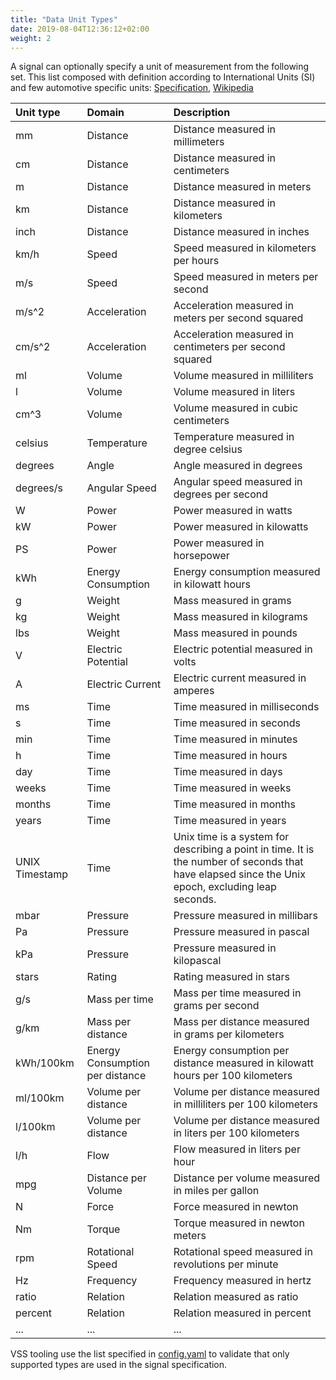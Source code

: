 ```yaml
---
title: "Data Unit Types"
date: 2019-08-04T12:36:12+02:00
weight: 2
---
```

A signal can optionally specify a unit of measurement from the following set.
This list composed with definition according to International Units (SI) and few automotive specific units: [Specification](https://www.iso.org/standard/30669.html), [Wikipedia](https://en.wikipedia.org/wiki/International_System_of_Units)


Unit type     | Domain                          | Description
:-------------|:--------------------------------|:-------------
mm            | Distance                        | Distance measured in millimeters
cm            | Distance                        | Distance measured in centimeters
m             | Distance                        | Distance measured in meters
km            | Distance                        | Distance measured in kilometers
inch          | Distance                        | Distance measured in inches
km/h          | Speed                           | Speed measured in kilometers per hours
m/s           | Speed                           | Speed measured in meters per second
m/s^2         | Acceleration                    | Acceleration measured in meters per second squared
cm/s^2        | Acceleration                    | Acceleration measured in centimeters per second squared
ml            | Volume                          | Volume measured in milliliters
l             | Volume                          | Volume measured in liters
cm^3          | Volume                          | Volume measured in cubic centimeters
celsius       | Temperature                     | Temperature measured in degree celsius
degrees       | Angle                           | Angle measured in degrees
degrees/s     | Angular Speed                   | Angular speed measured in degrees per second
W             | Power                           | Power measured in watts
kW            | Power                           | Power measured in kilowatts
PS            | Power                           | Power measured in horsepower
kWh           | Energy Consumption              | Energy consumption measured in kilowatt hours
g             | Weight                          | Mass measured in grams
kg            | Weight                          | Mass measured in kilograms
lbs           | Weight                          | Mass measured in pounds
V             | Electric Potential              | Electric potential measured in volts
A             | Electric Current                | Electric current measured in amperes
ms            | Time                            | Time measured in milliseconds
s             | Time                            | Time measured in seconds
min           | Time                            | Time measured in minutes
h             | Time                            | Time measured in hours
day           | Time                            | Time measured in days
weeks         | Time                            | Time measured in weeks
months        | Time                            | Time measured in months
years         | Time                            | Time measured in years
UNIX Timestamp| Time                            | Unix time is a system for describing a point in time. It is the number of seconds that have elapsed since the Unix epoch, excluding leap seconds.
mbar          | Pressure                        | Pressure measured in millibars
Pa            | Pressure                        | Pressure measured in pascal
kPa           | Pressure                        | Pressure measured in kilopascal
stars         | Rating                          | Rating measured in stars
g/s           | Mass per time                   | Mass per time measured in grams per second
g/km          | Mass per distance               | Mass per distance measured in grams per kilometers
kWh/100km     | Energy Consumption per distance | Energy consumption per distance measured in kilowatt hours per 100 kilometers
ml/100km      | Volume per distance             | Volume per distance measured in milliliters per 100 kilometers
l/100km       | Volume per distance             | Volume per distance measured in liters per 100 kilometers
l/h           | Flow                            | Flow measured in liters per hour
mpg           | Distance per Volume             | Distance per volume measured in miles per gallon
N             | Force                           | Force measured in newton
Nm            | Torque                          | Torque measured in newton meters
rpm           | Rotational Speed                | Rotational speed measured in revolutions per minute
Hz            | Frequency                       | Frequency measured in hertz
ratio         | Relation                        | Relation measured as ratio
percent       | Relation                        | Relation measured in percent
... | ... | ...

VSS tooling use the list specified in [config.yaml](https://github.com/COVESA/vss-tools/blob/master/vspec/config.yaml) to validate that only supported types are used in the signal specification.
